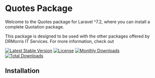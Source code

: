 # Quotes Package

Welcome to the Quotes package for Laravel ^7.2, where you can install a complete Quotation package.

This package is designed to be used with the other packages offered by DRMorris IT Services.  For more information, check out 

[![Latest Stable Version](https://poser.pugx.org/duncanrmorris/quotes/v)](//packagist.org/packages/duncanrmorris/quotes)
[![License](https://poser.pugx.org/duncanrmorris/quotes/license)](//packagist.org/packages/duncanrmorris/quotes)
[![Monthly Downloads](https://poser.pugx.org/duncanrmorris/quotes/d/monthly)](//packagist.org/packages/duncanrmorris/quotes)
[![Total Downloads](https://poser.pugx.org/duncanrmorris/quotes/downloads)](//packagist.org/packages/duncanrmorris/quotes)

## Installation

